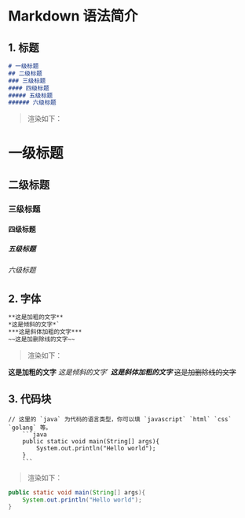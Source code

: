 Markdown 语法简介
=============

## 1. 标题
```markdown
# 一级标题
## 二级标题
### 三级标题
#### 四级标题
##### 五级标题
###### 六级标题
```

> 渲染如下：
# 一级标题
## 二级标题
### 三级标题
#### 四级标题
##### 五级标题
###### 六级标题

## 2. 字体
```markdown
**这是加粗的文字**
*这是倾斜的文字*`
***这是斜体加粗的文字***
~~这是加删除线的文字~~
```

> 渲染如下：

**这是加粗的文字**
*这是倾斜的文字*`
***这是斜体加粗的文字***
~~这是加删除线的文字~~

## 3. 代码块

```markown
// 这里的 `java` 为代码的语言类型，你可以填 `javascript` `html` `css` `golang` 等。
    ```java
    public static void main(String[] args){
        System.out.println("Hello world");
    }
    ```
```

> 渲染如下：
```java
public static void main(String[] args){
    System.out.println("Hello world");
}
```
